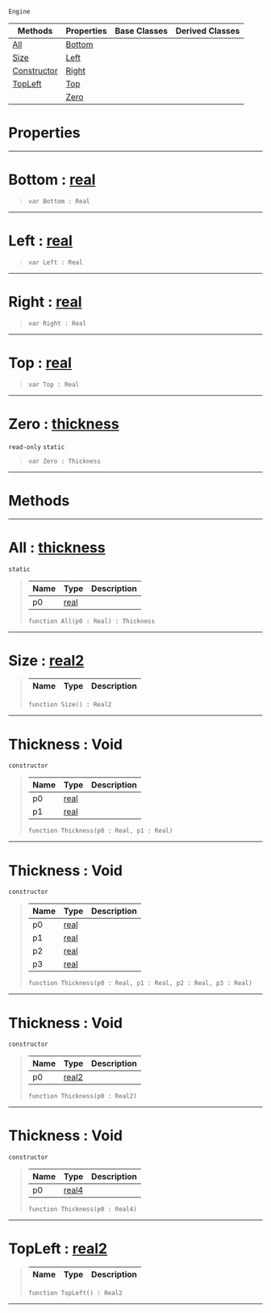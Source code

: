  `Engine`

|Methods|Properties|Base Classes|Derived Classes|
|---|---|---|---|
|[ All](https://github.com/dragonCASTjosh/PlasmaDocs/blob/master/code_reference/class_reference/thickness.markdown#all-plasma-engine-document)|[ Bottom](https://github.com/dragonCASTjosh/PlasmaDocs/blob/master/code_reference/class_reference/thickness.markdown#bottom-plasma-engine-docum)| | |
|[ Size](https://github.com/dragonCASTjosh/PlasmaDocs/blob/master/code_reference/class_reference/thickness.markdown#size-plasma-engine-documen)|[ Left](https://github.com/dragonCASTjosh/PlasmaDocs/blob/master/code_reference/class_reference/thickness.markdown#left-plasma-engine-documen)| | |
|[ Constructor](https://github.com/dragonCASTjosh/PlasmaDocs/blob/master/code_reference/class_reference/thickness.markdown#thickness-void)|[ Right](https://github.com/dragonCASTjosh/PlasmaDocs/blob/master/code_reference/class_reference/thickness.markdown#right-plasma-engine-docume)| | |
|[ TopLeft](https://github.com/dragonCASTjosh/PlasmaDocs/blob/master/code_reference/class_reference/thickness.markdown#topleft-plasma-engine-docu)|[ Top](https://github.com/dragonCASTjosh/PlasmaDocs/blob/master/code_reference/class_reference/thickness.markdown#top-plasma-engine-document)| | |
| |[ Zero](https://github.com/dragonCASTjosh/PlasmaDocs/blob/master/code_reference/class_reference/thickness.markdown#plasma-plasma-engine-documen)| | |


 #  Properties


---  
 #  Bottom : [real](https://github.com/dragonCASTjosh/PlasmaDocs/blob/master/code_reference/lightning_base_types/real.markdown)

> 
> ``` lang=cpp, name=Lightning
> var Bottom : Real


---  
 #  Left : [real](https://github.com/dragonCASTjosh/PlasmaDocs/blob/master/code_reference/lightning_base_types/real.markdown)

> 
> ``` lang=cpp, name=Lightning
> var Left : Real


---  
 #  Right : [real](https://github.com/dragonCASTjosh/PlasmaDocs/blob/master/code_reference/lightning_base_types/real.markdown)

> 
> ``` lang=cpp, name=Lightning
> var Right : Real


---  
 #  Top : [real](https://github.com/dragonCASTjosh/PlasmaDocs/blob/master/code_reference/lightning_base_types/real.markdown)

> 
> ``` lang=cpp, name=Lightning
> var Top : Real


---  
 #  Zero : [thickness](https://github.com/dragonCASTjosh/PlasmaDocs/blob/master/code_reference/class_reference/thickness.markdown)

 `read-only` `static`

> 
> ``` lang=cpp, name=Lightning
> var Zero : Thickness


---  
 #  Methods


---  
 #  All : [thickness](https://github.com/dragonCASTjosh/PlasmaDocs/blob/master/code_reference/class_reference/thickness.markdown)

 `static`

> 
> |Name|Type|Description|
> |---|---|---|
> |p0|[real](https://github.com/dragonCASTjosh/PlasmaDocs/blob/master/code_reference/lightning_base_types/real.markdown)| |
> ``` lang=cpp, name=Lightning
> function All(p0 : Real) : Thickness
> ``` 


---  
 #  Size : [real2](https://github.com/dragonCASTjosh/PlasmaDocs/blob/master/code_reference/lightning_base_types/real2.markdown)

> 
> |Name|Type|Description|
> |---|---|---|
> ``` lang=cpp, name=Lightning
> function Size() : Real2
> ``` 


---  
 #  Thickness : Void

 `constructor`

> 
> |Name|Type|Description|
> |---|---|---|
> |p0|[real](https://github.com/dragonCASTjosh/PlasmaDocs/blob/master/code_reference/lightning_base_types/real.markdown)| |
> |p1|[real](https://github.com/dragonCASTjosh/PlasmaDocs/blob/master/code_reference/lightning_base_types/real.markdown)| |
> ``` lang=cpp, name=Lightning
> function Thickness(p0 : Real, p1 : Real)
> ``` 


---  
 #  Thickness : Void

 `constructor`

> 
> |Name|Type|Description|
> |---|---|---|
> |p0|[real](https://github.com/dragonCASTjosh/PlasmaDocs/blob/master/code_reference/lightning_base_types/real.markdown)| |
> |p1|[real](https://github.com/dragonCASTjosh/PlasmaDocs/blob/master/code_reference/lightning_base_types/real.markdown)| |
> |p2|[real](https://github.com/dragonCASTjosh/PlasmaDocs/blob/master/code_reference/lightning_base_types/real.markdown)| |
> |p3|[real](https://github.com/dragonCASTjosh/PlasmaDocs/blob/master/code_reference/lightning_base_types/real.markdown)| |
> ``` lang=cpp, name=Lightning
> function Thickness(p0 : Real, p1 : Real, p2 : Real, p3 : Real)
> ``` 


---  
 #  Thickness : Void

 `constructor`

> 
> |Name|Type|Description|
> |---|---|---|
> |p0|[real2](https://github.com/dragonCASTjosh/PlasmaDocs/blob/master/code_reference/lightning_base_types/real2.markdown)| |
> ``` lang=cpp, name=Lightning
> function Thickness(p0 : Real2)
> ``` 


---  
 #  Thickness : Void

 `constructor`

> 
> |Name|Type|Description|
> |---|---|---|
> |p0|[real4](https://github.com/dragonCASTjosh/PlasmaDocs/blob/master/code_reference/lightning_base_types/real4.markdown)| |
> ``` lang=cpp, name=Lightning
> function Thickness(p0 : Real4)
> ``` 


---  
 #  TopLeft : [real2](https://github.com/dragonCASTjosh/PlasmaDocs/blob/master/code_reference/lightning_base_types/real2.markdown)

> 
> |Name|Type|Description|
> |---|---|---|
> ``` lang=cpp, name=Lightning
> function TopLeft() : Real2
> ``` 


---  
 

 